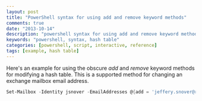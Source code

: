 ```yaml
---
layout: post
title: "PowerShell syntax for using add and remove keyword methods"
comments: true
date: "2013-10-14"
description: "powershell syntax for using add and remove keyword methods"
keywords: "powershell, syntax, hash table"
categories: [powershell, script, interactive, reference]
tags: [example, hash table]
---
```


Here's an example for using the obscure *add* and *remove* keyword methods for modifying a hash table. This is a supported method for changing an exchange mailbox email address. 

```PowerShell
Set-Mailbox -Identity jsnover -EmailAddresses @{add = 'jeffery.snover@riverlive.com';remove = 'jeff.snover@riverlive.com'}
```